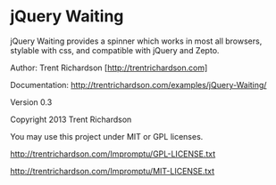 jQuery Waiting
==============
jQuery Waiting provides a spinner which works in most all browsers, stylable with css, and compatible with jQuery and Zepto.

Author: Trent Richardson [http://trentrichardson.com]

Documentation: http://trentrichardson.com/examples/jQuery-Waiting/

Version 0.3

Copyright 2013 Trent Richardson

You may use this project under MIT or GPL licenses.

http://trentrichardson.com/Impromptu/GPL-LICENSE.txt

http://trentrichardson.com/Impromptu/MIT-LICENSE.txt